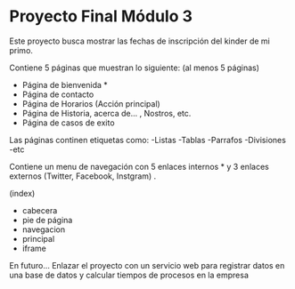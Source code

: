 # Proyecto Final Módulo 3

Este proyecto busca mostrar las fechas de inscripción del kinder de mi primo.

Contiene 5 páginas que muestran lo siguiente: (al menos 5 páginas)
- Página de bienvenida *
- Página de contacto
- Página de Horarios (Acción principal)
- Página de Historia, acerca de... , Nostros, etc.
- Página de casos de exito

Las páginas continen etiquetas como:
-Listas
-Tablas
-Parrafos
-Divisiones
-etc

Contiene un menu de navegación con 5 enlaces internos * y 3 enlaces externos (Twitter, Facebook, Instgram) .

(index)
- cabecera
- pie de página
- navegacion
- principal
- iframe

En futuro... 
Enlazar el proyecto con un servicio web para registrar datos en una base de datos y calcular tiempos de procesos en la empresa
